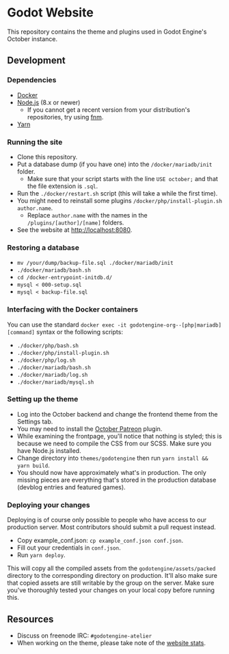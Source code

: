 # Godot Website

This repository contains the theme and plugins used in Godot Engine's
October instance.

## Development

### Dependencies

- [Docker](https://docker.com)
- [Node.js](https://nodejs.org/) (8.x or newer)
  - If you cannot get a recent version from your distribution's repositories,
    try using [fnm](https://github.com/Schniz/fnm).
- [Yarn](https://yarnpkg.com/)

### Running the site

- Clone this repository.
- Put a database dump (if you have one) into the `/docker/mariadb/init` folder.
  - Make sure that your script starts with the line `USE october;` and that the file extension is `.sql`.
- Run the `./docker/restart.sh` script (this will take a while the first time).
- You might need to reinstall some plugins `/docker/php/install-plugin.sh author.name`.
  - Replace `author.name` with the names in the `/plugins/[author]/[name]` folders.
- See the website at [http://localhost:8080](http://localhost:8080).

### Restoring a database

- `mv /your/dump/backup-file.sql ./docker/mariadb/init`
- `./docker/mariadb/bash.sh`
- `cd /docker-entrypoint-initdb.d/`
- `mysql < 000-setup.sql`
- `mysql < backup-file.sql`

### Interfacing with the Docker containers

You can use the standard `docker exec -it godotengine-org--[php|mariadb] [command]` syntax or the following scripts:

- `./docker/php/bash.sh`
- `./docker/php/install-plugin.sh`
- `./docker/php/log.sh`
- `./docker/mariadb/bash.sh`
- `./docker/mariadb/log.sh`
- `./docker/mariadb/mysql.sh`

### Setting up the theme

- Log into the October backend and change the frontend theme from the Settings tab.
- You may need to install the [October Patreon](https://github.com/pcvonz/oc-patreongoalstatus-plugin) plugin.
- While examining the frontpage, you'll notice that nothing is styled; this is
  because we need to compile the CSS from our SCSS. Make sure you have Node.js
  installed.
- Change directory into `themes/godotengine` then run `yarn install && yarn build`.
- You should now have approximately what's in production. The only missing
  pieces are everything that's stored in the production database
  (devblog entries and featured games).

### Deploying your changes

Deploying is of course only possible to people who have access to our
production server. Most contributors should submit a pull request instead.

- Copy example_conf.json: `cp example_conf.json conf.json`.
- Fill out your credentials in `conf.json`.
- Run `yarn deploy`.

This will copy all the compiled assets from the `godotengine/assets/packed`
directory to the corresponding directory on production. It'll also make sure
that copied assets are still writable by the group on the server. Make sure
you've thoroughly tested your changes on your local copy before running this.

## Resources

- Discuss on freenode IRC: `#godotengine-atelier`
- When working on the theme, please take note of the
  [website stats](https://stats.tuxfamily.org/godotengine.org).

